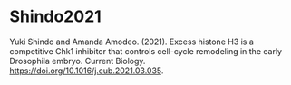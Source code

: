 # Shindo2021
Yuki Shindo and Amanda Amodeo. (2021). Excess histone H3 is a competitive Chk1 inhibitor that controls cell-cycle remodeling in the early Drosophila embryo. Current Biology. https://doi.org/10.1016/j.cub.2021.03.035.

